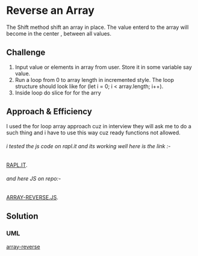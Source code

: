 # Reverse an Array
The Shift method shift an array in place. The value enterd to the array will become in the center , between all values.


## Challenge
1. Input value or elements in array from user. Store it in some variable say value.
2. Run a loop from 0 to array length in incremented style. The loop structure should look like for (let i = 0; i < array.length; i++).
3. Inside loop do slice for for the arry


## Approach & Efficiency
I used the for loop array approach cuz in interview they will ask me to do a such thing and i have to use this way cuz ready functions not allowed.

###### i tested the js code on rapl.it and its working well here is the link :-
[RAPL.IT](https://repl.it/repls/DimpledThunderousDaemon).
###### and here JS on repo:-
[ARRAY-REVERSE.JS](https://github.com/AhmedAbuSamaan-401-advanced-javascript/data-structures-and-algorithms/blob/master/arrayShift/array-shift.js).


## Solution
### UML
[array-reverse](https://drive.google.com/file/d/1JXYiZTdWRmIcZ8t9_sYKLsiYPGprPrIy/view?usp=sharing)
